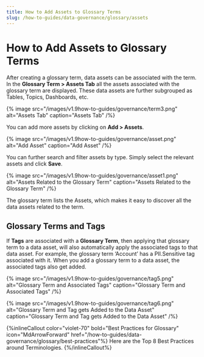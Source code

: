 ```yaml
---
title: How to Add Assets to Glossary Terms
slug: /how-to-guides/data-governance/glossary/assets
---
```


# How to Add Assets to Glossary Terms

After creating a glossary term, data assets can be associated with the term. In the **Glossary Term > Assets Tab** all the assets associated with the glossary term are displayed. These data assets are further subgrouped as Tables, Topics, Dashboards, etc.

{% image
src="/images/v1.9how-to-guides/governance/term3.png"
alt="Assets Tab"
caption="Assets Tab"
/%}

You can add more assets by clicking on **Add > Assets**.

{% image
src="/images/v1.9how-to-guides/governance/asset.png"
alt="Add Asset"
caption="Add Asset"
/%}

You can further search and filter assets by type. Simply select the relevant assets and click **Save**.

{% image
src="/images/v1.9how-to-guides/governance/asset1.png"
alt="Assets Related to the Glossary Term"
caption="Assets Related to the Glossary Term"
/%}

The glossary term lists the Assets, which makes it easy to discover all the data assets related to the term.

## Glossary Terms and Tags

If **Tags** are associated with a **Glossary Term**, then applying that glossary term to a data asset, will also automatically apply the associated tags to that data asset. For example, the glossary term ‘Account’ has a PII.Sensitive tag associated with it. When you add a glossary term to a data asset, the associated tags also get added.

{% image
src="/images/v1.9how-to-guides/governance/tag5.png"
alt="Glossary Term and Associated Tags"
caption="Glossary Term and Associated Tags"
/%}

{% image
src="/images/v1.9how-to-guides/governance/tag6.png"
alt="Glossary Term and Tag gets Added to the Data Asset"
caption="Glossary Term and Tag gets Added to the Data Asset"
/%}

{%inlineCallout
  color="violet-70"
  bold="Best Practices for Glossary"
  icon="MdArrowForward"
  href="/how-to-guides/data-governance/glossary/best-practices"%}
  Here are the Top 8 Best Practices around Terminologies.
{%/inlineCallout%}